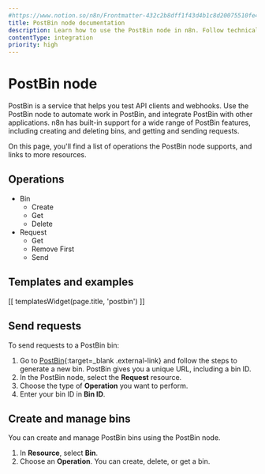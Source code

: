 ```yaml
---
#https://www.notion.so/n8n/Frontmatter-432c2b8dff1f43d4b1c8d20075510fe4
title: PostBin node documentation
description: Learn how to use the PostBin node in n8n. Follow technical documentation to integrate PostBin node into your workflows.
contentType: integration
priority: high
---
```


# PostBin node

PostBin is a service that helps you test API clients and webhooks. Use the PostBin node to automate work in PostBin, and integrate PostBin with other applications. n8n has built-in support for a wide range of PostBin features, including creating and deleting bins, and getting and sending requests. 

On this page, you'll find a list of operations the PostBin node supports, and links to more resources.

## Operations

* Bin
	* Create
	* Get
	* Delete
* Request
	* Get
	* Remove First
	* Send

## Templates and examples

<!-- see https://www.notion.so/n8n/Pull-in-templates-for-the-integrations-pages-37c716837b804d30a33b47475f6e3780 -->
[[ templatesWidget(page.title, 'postbin') ]]

## Send requests

To send requests to a PostBin bin:

1. Go to [PostBin](https://www.toptal.com/developers/postbin/){:target=_blank .external-link} and follow the steps to generate a new bin. PostBin gives you a unique URL, including a bin ID.
2. In the PostBin node, select the **Request** resource.
3. Choose the type of **Operation** you want to perform.
4. Enter your bin ID in **Bin ID**.

## Create and manage bins

You can create and manage PostBin bins using the PostBin node. 

1. In **Resource**, select **Bin**.
2. Choose an **Operation**. You can create, delete, or get a bin.
